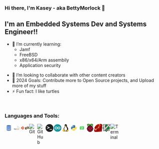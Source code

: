 ### Hi there, I'm Kasey - aka BettyMorlock 👋 

## I'm an Embedded Systems Dev and Systems Engineer!!

* 🌱 I’m currently learning:
  * Jamf
  * FreeBSD 
  * x86/x64/Arm assembily
  * Application security
- 👯 I’m looking to collaborate with other content creators
- 🥅 2024 Goals: Contribute more to Open Source projects, and Upload more of my stuff
- ⚡ Fun fact: I like turtles

<br />

### Languages and Tools:

[<img align="left" alt="SQL" width="26px" src="https://raw.githubusercontent.com/github/explore/80688e429a7d4ef2fca1e82350fe8e3517d3494d/topics/sql/sql.png" />][sql]
[<img align="left" alt="MySQL" width="26px" src="https://raw.githubusercontent.com/github/explore/80688e429a7d4ef2fca1e82350fe8e3517d3494d/topics/mysql/mysql.png" />][mysql]
[<img align="left" alt="Git" width="26px" src="https://raw.githubusercontent.com/github/explore/80688e429a7d4ef2fca1e82350fe8e3517d3494d/topics/git/git.png" />][git]
[<img align="left" alt="Git" width="26px" src="https://static.vecteezy.com/system/resources/previews/009/138/125/original/zsh-logo-zsh-letter-zsh-letter-logo-design-initials-zsh-logo-linked-with-circle-and-uppercase-monogram-logo-zsh-typography-for-technology-business-and-real-estate-brand-vector.jpg" />][git]
[<img align="left" alt="GitHub" width="26px" src="https://github.githubassets.com/images/modules/logos_page/GitHub-Mark.png" />][github]
<img align="left" alt="Terminal" width="26px" src="https://raw.githubusercontent.com/github/explore/80688e429a7d4ef2fca1e82350fe8e3517d3494d/topics/terminal/terminal.png" />
[<img align="left" alt="Terminal" width="26px" src="https://raw.githubusercontent.com/github/explore/80688e429a7d4ef2fca1e82350fe8e3517d3494d/topics/arduino/arduino.png" />][arduino]
<img align="left" alt="Terminal" width="26px" src="https://raw.githubusercontent.com/github/explore/80688e429a7d4ef2fca1e82350fe8e3517d3494d/topics/linux/linux.png" />
[<img align="left" alt="Terminal" width="26px" src="https://raw.githubusercontent.com/github/explore/80688e429a7d4ef2fca1e82350fe8e3517d3494d/topics/python/python.png" />][python]
[<img align="left" alt="Terminal" width="26px" src="https://raw.githubusercontent.com/github/explore/80688e429a7d4ef2fca1e82350fe8e3517d3494d/topics/qt/qt.png" />][qt]
[<img align="left" alt="Terminal" width="26px" src="https://raw.githubusercontent.com/github/explore/80688e429a7d4ef2fca1e82350fe8e3517d3494d/topics/raspberry-pi/raspberry-pi.png" />][raspberrypi]
[<img align="left" alt="Terminal" width="26px" src="https://raw.githubusercontent.com/github/explore/80688e429a7d4ef2fca1e82350fe8e3517d3494d/topics/ruby/ruby.png" />][ruby]
[<img align="left" alt="Terminal" width="26px" src="https://raw.githubusercontent.com/github/explore/80688e429a7d4ef2fca1e82350fe8e3517d3494d/topics/vim/vim.png" />][vim]
[<img align="left" alt="Terminal" width="26px" src="https://board.flatassembler.net/images/fasm.png" />][fasm]

[sql]: https://www.microsoft.com/en-us/sql-server/sql-server-downloads
[mysql]: https://www.mysql.com/
[git]: https://git-scm.com/
[ZSH]: https://zsh.sourceforge.io/
[github]: https://github.com/VexisMorlock
[arduino]: https://www.arduino.cc/
[python]: https://www.python.org/
[qt]: https://riverbankcomputing.com/
[raspberrypi]: https://www.raspberrypi.org/
[ruby]: https://www.ruby-lang.org/en/
[vim]: https://www.vim.org/
[fasm]: https://flatassembler.net/
